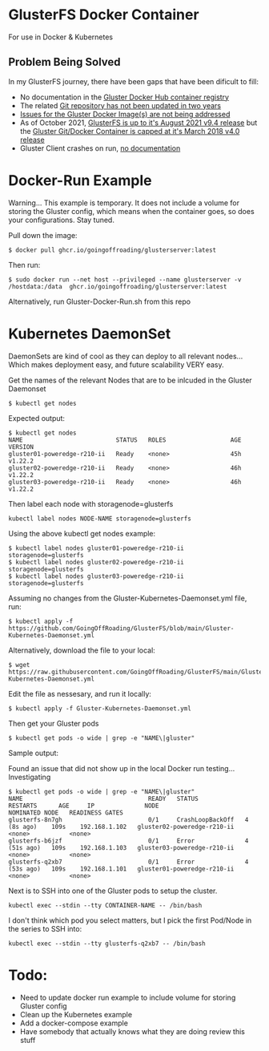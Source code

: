 # GlusterFS Docker Container
For use in Docker & Kubernetes

## Problem Being Solved
In my GlusterFS journey, there have been gaps that have been dificult to fill:
* No documentation in the [Gluster Docker Hub container registry](https://hub.docker.com/r/gluster/gluster-centos)
* The related [Git repository has not been updated in two years](https://github.com/gluster/gluster-containers)
* [Issues for the Gluster Docker Image(s) are not being addressed](https://github.com/gluster/gluster-containers/issues)
* As of October 2021, [GlusterFS is up to it's August 2021 v9.4 release](https://docs.gluster.org/en/latest/release-notes/9.4/) but the [Gluster Git/Docker Container is capped at it's March 2018 v4.0 release](https://github.com/gluster/gluster-containers)
* Gluster Client crashes on run, [no documentation](https://github.com/gluster/gluster-containers/tree/master/gluster-client)


# Docker-Run Example 
Warning...  This example is temporary.  It does not include a volume for storing the Gluster config, which means when the container goes, so does your configurations.  Stay tuned.

Pull down the image:

```
$ docker pull ghcr.io/goingoffroading/glusterserver:latest
```

Then run:

```
$ sudo docker run --net host --privileged --name glusterserver -v /hostdata:/data  ghcr.io/goingoffroading/glusterserver:latest
```

Alternatively, run Gluster-Docker-Run.sh from this repo

# Kubernetes DaemonSet
DaemonSets are kind of cool as they can deploy to all relevant nodes...  Which makes deployment easy, and future scalability VERY easy.

Get the names of the relevant Nodes that are to be inlcuded in the Gluster Daemonset

```
$ kubectl get nodes
```

Expected output:
```
$ kubectl get nodes
NAME                          STATUS   ROLES                  AGE    VERSION
gluster01-poweredge-r210-ii   Ready    <none>                 45h    v1.22.2
gluster02-poweredge-r210-ii   Ready    <none>                 46h    v1.22.2
gluster03-poweredge-r210-ii   Ready    <none>                 46h    v1.22.2
```
Then label each node with storagenode=glusterfs

```
kubectl label nodes NODE-NAME storagenode=glusterfs
```
Using the above kubectl get nodes example:
```
$ kubectl label nodes gluster01-poweredge-r210-ii storagenode=glusterfs
$ kubectl label nodes gluster02-poweredge-r210-ii storagenode=glusterfs
$ kubectl label nodes gluster03-poweredge-r210-ii storagenode=glusterfs
```
Assuming no changes from the Gluster-Kubernetes-Daemonset.yml file, run:
```
$ kubectl apply -f https://github.com/GoingOffRoading/GlusterFS/blob/main/Gluster-Kubernetes-Daemonset.yml
```
Alternatively, download the file to your local:
```
$ wget https://raw.githubusercontent.com/GoingOffRoading/GlusterFS/main/Gluster-Kubernetes-Daemonset.yml
```
Edit the file as nessesary, and run it locally:
```
$ kubectl apply -f Gluster-Kubernetes-Daemonset.yml
```
Then get your Gluster pods
```
$ kubectl get pods -o wide | grep -e "NAME\|gluster"
```
Sample output:

Found an issue that did not show up in the local Docker run testing... Investigating

```
$ kubectl get pods -o wide | grep -e "NAME\|gluster"
NAME                                   READY   STATUS             RESTARTS      AGE     IP              NODE                          NOMINATED NODE   READINESS GATES
glusterfs-8n7gh                        0/1     CrashLoopBackOff   4 (8s ago)    109s    192.168.1.102   gluster02-poweredge-r210-ii   <none>           <none>
glusterfs-b6jzf                        0/1     Error              4 (51s ago)   109s    192.168.1.103   gluster03-poweredge-r210-ii   <none>           <none>
glusterfs-q2xb7                        0/1     Error              4 (53s ago)   109s    192.168.1.101   gluster01-poweredge-r210-ii   <none>           <none>
```
Next is to SSH into one of the Gluster pods to setup the cluster.
```
kubectl exec --stdin --tty CONTAINER-NAME -- /bin/bash
```
I don't think which pod you select matters, but I pick the first Pod/Node in the series to SSH into:
```
kubectl exec --stdin --tty glusterfs-q2xb7 -- /bin/bash
```


# Todo:

* Need to update docker run example to include volume for storing Gluster config
* Clean up the Kubernetes example
* Add a docker-compose example
* Have somebody that actually knows what they are doing review this stuff